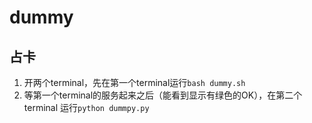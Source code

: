 # dummy

## 占卡
1. 开两个terminal，先在第一个terminal运行`bash dummy.sh`
2. 等第一个terminal的服务起来之后（能看到显示有绿色的OK），在第二个terminal 运行`python dummpy.py`
